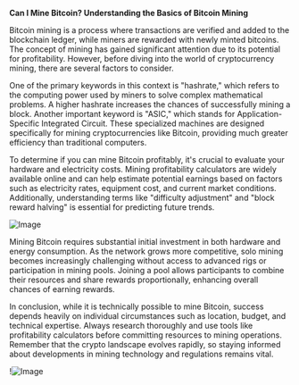 **Can I Mine Bitcoin? Understanding the Basics of Bitcoin Mining**

Bitcoin mining is a process where transactions are verified and added to the blockchain ledger, while miners are rewarded with newly minted bitcoins. The concept of mining has gained significant attention due to its potential for profitability. However, before diving into the world of cryptocurrency mining, there are several factors to consider.

One of the primary keywords in this context is "hashrate," which refers to the computing power used by miners to solve complex mathematical problems. A higher hashrate increases the chances of successfully mining a block. Another important keyword is "ASIC," which stands for Application-Specific Integrated Circuit. These specialized machines are designed specifically for mining cryptocurrencies like Bitcoin, providing much greater efficiency than traditional computers.

To determine if you can mine Bitcoin profitably, it's crucial to evaluate your hardware and electricity costs. Mining profitability calculators are widely available online and can help estimate potential earnings based on factors such as electricity rates, equipment cost, and current market conditions. Additionally, understanding terms like "difficulty adjustment" and "block reward halving" is essential for predicting future trends.

![Image](https://github.com/user-attachments/assets/b6e7b7a2-655e-4d44-8baa-20c566a3cb65)

Mining Bitcoin requires substantial initial investment in both hardware and energy consumption. As the network grows more competitive, solo mining becomes increasingly challenging without access to advanced rigs or participation in mining pools. Joining a pool allows participants to combine their resources and share rewards proportionally, enhancing overall chances of earning rewards.

In conclusion, while it is technically possible to mine Bitcoin, success depends heavily on individual circumstances such as location, budget, and technical expertise. Always research thoroughly and use tools like profitability calculators before committing resources to mining operations. Remember that the crypto landscape evolves rapidly, so staying informed about developments in mining technology and regulations remains vital.

!![Image](https://github.com/user-attachments/assets/b6e7b7a2-655e-4d44-8baa-20c566a3cb65)